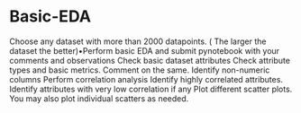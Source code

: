 # Basic-EDA
Choose any dataset with more than 2000 datapoints. ( The larger the dataset the better)•Perform basic EDA and submit pynotebook with your comments and observations
Check basic dataset attributes
Check attribute types and basic metrics. Comment on the same. 
Identify non-numeric columns
Perform correlation analysis 
Identify highly correlated attributes. 
Identify attributes with very low correlation if any
Plot different scatter plots. You may also plot individual scatters as needed.
